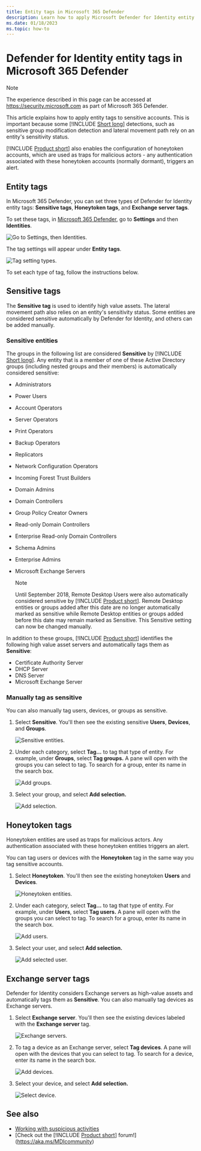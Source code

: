 ```yaml
---
title: Entity tags in Microsoft 365 Defender 
description: Learn how to apply Microsoft Defender for Identity entity tags in Microsoft 365 Defender 
ms.date: 01/18/2023
ms.topic: how-to
---
```


# Defender for Identity entity tags in Microsoft 365 Defender

> [!NOTE]
> The experience described in this page can be accessed at <https://security.microsoft.com> as part of Microsoft 365 Defender.

This article explains how to apply entity tags to sensitive accounts. This is important because some [!INCLUDE [Short long](includes/product-short.md)] detections, such as sensitive group modification detection and lateral movement path rely on an entity's sensitivity status.

[!INCLUDE [Product short](includes/product-short.md)] also enables the configuration of honeytoken accounts, which are used as traps for malicious actors - any authentication associated with these honeytoken accounts (normally dormant), triggers an alert.

## Entity tags

In Microsoft 365 Defender, you can set three types of Defender for Identity entity tags: **Sensitive tags**, **Honeytoken tags**, and **Exchange server tags**.

To set these tags, in [Microsoft 365 Defender](https://security.microsoft.com), go to **Settings** and then **Identities**.

![Go to Settings, then Identities.](media/settings-identities.png)

The tag settings will appear under **Entity tags**.

![Tag setting types.](media/tag-settings.png)

To set each type of tag, follow the instructions below.

## Sensitive  tags

The **Sensitive tag** is used to identify high value assets. The lateral movement path also relies on an entity's sensitivity status. Some entities are considered sensitive automatically by Defender for Identity, and others can be added manually.

### Sensitive entities

The groups in the following list are considered **Sensitive** by [!INCLUDE [Short long](includes/product-short.md)]. Any entity that is a member of one of these Active Directory groups (including nested groups and their members) is automatically considered sensitive:

- Administrators
- Power Users
- Account Operators
- Server Operators
- Print Operators
- Backup Operators
- Replicators
- Network Configuration Operators
- Incoming Forest Trust Builders
- Domain Admins
- Domain Controllers
- Group Policy Creator Owners
- Read-only Domain Controllers
- Enterprise Read-only Domain Controllers
- Schema Admins
- Enterprise Admins
- Microsoft Exchange Servers

  > [!NOTE]
  > Until September 2018, Remote Desktop Users were also automatically considered sensitive by [!INCLUDE [Product short](includes/product-short.md)]. Remote Desktop entities or groups added after this date are no longer automatically marked as sensitive while Remote Desktop entities or groups added before this date may remain marked as Sensitive. This Sensitive setting can now be changed manually.

In addition to these groups, [!INCLUDE [Product short](includes/product-short.md)] identifies the following high value asset servers and automatically tags them as **Sensitive**:

- Certificate Authority Server
- DHCP Server
- DNS Server
- Microsoft Exchange Server

### Manually tag as sensitive

You can also manually tag users, devices, or groups as sensitive.

1. Select **Sensitive**. You'll then see the existing sensitive **Users**, **Devices**, and **Groups**.

    ![Sensitive entities.](media/sensitive-entities.png)

1. Under each category, select **Tag...** to tag that type of entity. For example, under **Groups**, select **Tag groups.** A pane will open with the groups you can select to tag. To search for a group, enter its name in the search box.

    ![Add groups.](media/add-groups.png)

1. Select your group, and select **Add selection.**

    ![Add selection.](media/add-selection.png)

## Honeytoken tags

Honeytoken entities are used as traps for malicious actors. Any authentication associated with these honeytoken entities triggers an alert.

You can tag users or devices with the **Honeytoken** tag in the same way you tag sensitive accounts.

1. Select **Honeytoken**. You'll then see the existing honeytoken **Users** and **Devices**.

    ![Honeytoken entities.](media/honeytoken-entities.png)

1. Under each category, select **Tag...** to tag that type of entity. For example, under **Users**, select **Tag users.** A pane will open with the groups you can select to tag. To search for a group, enter its name in the search box.

    ![Add users.](media/add-users.png)

1. Select your user, and select **Add selection.**

    ![Add selected user.](media/add-selected-user.png)

## Exchange server tags

Defender for Identity considers Exchange servers as high-value assets and automatically tags them as **Sensitive**. You can also manually tag devices as Exchange servers.

1. Select **Exchange server**. You'll then see the existing devices labeled with the **Exchange server** tag.

    ![Exchange servers.](media/exchange-servers.png)

1. To tag a device as an Exchange server, select **Tag devices**.  A pane will open with the devices that you can select to tag. To search for a device, enter its name in the search box.

    ![Add devices.](media/add-devices.png)

1. Select your device, and select **Add selection.**

    ![Select device.](media/select-device.png)

## See also

- [Working with suspicious activities](/defender-for-identity/manage-security-alerts)
- [Check out the [!INCLUDE [Product short](includes/product-short.md)] forum!](<https://aka.ms/MDIcommunity>)
